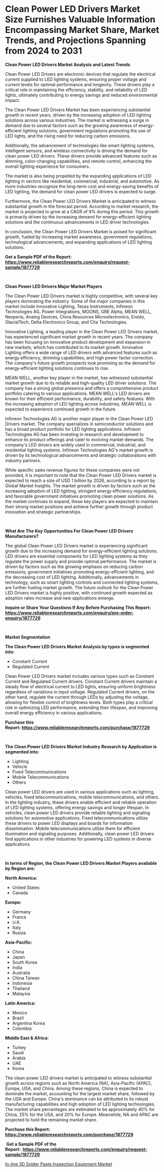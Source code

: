 <p><h1>Clean Power LED Drivers Market Size Furnishes Valuable Information Encompassing Market Share, Market Trends, and Projections Spanning from 2024 to 2031</h1></p><p><strong>Clean Power LED Drivers Market Analysis and Latest Trends</strong></p>
<p><p>Clean Power LED Drivers are electronic devices that regulate the electrical current supplied to LED lighting systems, ensuring proper voltage and current levels for optimal performance and longevity. These drivers play a critical role in maintaining the efficiency, stability, and reliability of LED lights, ultimately contributing to energy savings and reduced environmental impact.</p><p>The Clean Power LED Drivers Market has been experiencing substantial growth in recent years, driven by the increasing adoption of LED lighting solutions across various industries. The market is witnessing a surge in demand due to several factors such as the growing awareness of energy-efficient lighting solutions, government regulations promoting the use of LED lights, and the rising need for reducing carbon emissions.</p><p>Additionally, the advancement of technologies like smart lighting systems, intelligent sensors, and wireless connectivity is driving the demand for clean power LED drivers. These drivers provide advanced features such as dimming, color-changing capabilities, and remote control, enhancing the overall lighting experience for consumers.</p><p>The market is also being propelled by the expanding applications of LED lighting in sectors like residential, commercial, industrial, and automotive. As more industries recognize the long-term cost and energy-saving benefits of LED lighting, the demand for clean power LED drivers is expected to surge.</p><p>Furthermore, the Clean Power LED Drivers Market is anticipated to witness substantial growth in the forecast period. According to market research, the market is projected to grow at a CAGR of 9% during this period. This growth is primarily driven by the increasing demand for energy-efficient lighting solutions and the continuous advancements in LED driver technologies.</p><p>In conclusion, the Clean Power LED Drivers Market is poised for significant growth, fueled by increasing market awareness, government regulations, technological advancements, and expanding applications of LED lighting solutions.</p></p>
<p><strong>Get a Sample PDF of the Report:&nbsp; <a href="https://www.reliableresearchreports.com/enquiry/request-sample/1877729">https://www.reliableresearchreports.com/enquiry/request-sample/1877729</a></strong></p>
<p>&nbsp;</p>
<p><strong>Clean Power LED Drivers Major Market Players</strong></p>
<p><p>The Clean Power LED Drivers market is highly competitive, with several key players dominating the industry. Some of the major companies in this market include Innovative Lighting, Texas Instruments, Infineon Technologies AG, Power Integrations, MOONS, GRE Alpha, MEAN WELL, Nexperia, Analog Devices, China Resources Microelectronics, Enedo, GlacialTech, Delta Electronics Group, and Cita Technologies.</p><p>Innovative Lighting, a leading player in the Clean Power LED Drivers market, has experienced significant market growth in recent years. The company has been focusing on innovative product development and expansion in new markets, which has contributed to its market growth. Innovative Lighting offers a wide range of LED drivers with advanced features such as energy efficiency, dimming capabilities, and high power factor correction. The company's future growth prospects look promising as the demand for energy-efficient lighting solutions continues to rise.</p><p>MEAN WELL, another key player in the market, has witnessed substantial market growth due to its reliable and high-quality LED driver solutions. The company has a strong global presence and offers a comprehensive product portfolio catering to various applications. MEAN WELL's LED drivers are known for their efficient performance, durability, and safety features. With the increasing adoption of LED lighting across industries, MEAN WELL is expected to experience continued growth in the future.</p><p>Infineon Technologies AG is another major player in the Clean Power LED Drivers market. The company specializes in semiconductor solutions and has a broad product portfolio for LED lighting applications. Infineon Technologies AG has been investing in research and development to enhance its product offerings and cater to evolving market demands. The company's LED drivers are widely used in commercial, industrial, and residential lighting systems. Infineon Technologies AG's market growth is driven by its technological advancements and strategic collaborations with industry partners.</p><p>While specific sales revenue figures for these companies were not provided, it is important to note that the Clean Power LED Drivers market is expected to reach a size of USD 1 billion by 2026, according to a report by Global Market Insights. The market growth is driven by factors such as the increasing adoption of LED lighting, stringent energy efficiency regulations, and favorable government initiatives promoting clean power solutions. As the market continues to expand, these key players are expected to maintain their strong market positions and achieve further growth through product innovation and strategic partnerships.</p></p>
<p>&nbsp;</p>
<p><strong>What Are The Key Opportunities For Clean Power LED Drivers Manufacturers?</strong></p>
<p><p>The global Clean Power LED Drivers market is experiencing significant growth due to the increasing demand for energy-efficient lighting solutions. LED drivers are essential components for LED lighting systems as they regulate the power supply and provide optimal performance. The market is driven by factors such as the growing emphasis on reducing carbon emissions, government initiatives promoting energy-efficient lighting, and the decreasing cost of LED lighting. Additionally, advancements in technology, such as smart lighting controls and connected lighting systems, are further fueling market growth. The future outlook for the Clean Power LED Drivers market is highly positive, with continued growth expected as adoption rates increase and new applications emerge.</p></p>
<p><strong>Inquire or Share Your Questions If Any Before Purchasing This Report: <a href="https://www.reliableresearchreports.com/enquiry/pre-order-enquiry/1877729">https://www.reliableresearchreports.com/enquiry/pre-order-enquiry/1877729</a></strong></p>
<p>&nbsp;</p>
<p><strong>Market Segmentation</strong></p>
<p><strong>The Clean Power LED Drivers Market Analysis by types is segmented into:</strong></p>
<p><ul><li>Constant Current</li><li>Regulated Current</li></ul></p>
<p><p>Clean Power LED Drivers market includes various types such as Constant Current and Regulated Current drivers. Constant Current drivers maintain a steady flow of electrical current to LED lights, ensuring uniform brightness regardless of variations in input voltage. Regulated Current drivers, on the other hand, regulate the current through LEDs by adjusting the voltage, allowing for flexible control of brightness levels. Both types play a critical role in optimizing LED performance, extending their lifespan, and improving overall energy efficiency in various applications.</p></p>
<p><strong>Purchase this Report:&nbsp;<a href="https://www.reliableresearchreports.com/purchase/1877729">https://www.reliableresearchreports.com/purchase/1877729</a></strong></p>
<p>&nbsp;</p>
<p><strong>The Clean Power LED Drivers Market Industry Research by Application is segmented into:</strong></p>
<p><ul><li>Lighting</li><li>Vehicle</li><li>Fixed Telecommunications</li><li>Mobile Telecommunications</li><li>Others</li></ul></p>
<p><p>Clean power LED drivers are used in various applications such as lighting, vehicles, fixed telecommunications, mobile telecommunications, and others. In the lighting industry, these drivers enable efficient and reliable operation of LED lighting systems, offering energy savings and longer lifespan. In vehicles, clean power LED drivers provide reliable lighting and signaling solutions for automotive applications. Fixed telecommunications utilize these drivers to power LED displays and boards for information dissemination. Mobile telecommunications utilize them for efficient illumination and signaling purposes. Additionally, clean power LED drivers find applications in other industries for powering LED systems in diverse applications.</p></p>
<p>&nbsp;</p>
<p><strong>In terms of Region, the Clean Power LED Drivers Market Players available by Region are:</strong></p>
<p>
    <p> <strong> North America: </strong>
        <ul>
            <li>United States</li>
            <li>Canada</li>
        </ul>
        </p> 
    <p> <strong> Europe: </strong>
        <ul>
            <li>Germany</li>
            <li>France</li>
            <li>U.K.</li>
            <li>Italy</li>
            <li>Russia</li>
        </ul>
        </p> 
    <p> <strong> Asia-Pacific: </strong>
        <ul>
            <li>China</li>
            <li>Japan</li>
            <li>South Korea</li>
            <li>India</li>
            <li>Australia</li>
            <li>China Taiwan</li>
            <li>Indonesia</li>
            <li>Thailand</li>
            <li>Malaysia</li>
        </ul>
        </p> 
    <p> <strong> Latin America: </strong>
        <ul>
            <li>Mexico</li>
            <li>Brazil</li>
            <li>Argentina Korea</li>
            <li>Colombia</li>
        </ul>
        </p> 
    <p> <strong> Middle East & Africa: </strong>
        <ul>
            <li>Turkey</li>
            <li>Saudi</li>
            <li>Arabia</li>
            <li>UAE</li>
            <li>Korea</li>
        </ul>
    </p>
    </p>
<p><p>The clean power LED drivers market is anticipated to witness substantial growth across regions such as North America (NA), Asia-Pacific (APAC), Europe, USA, and China. Among these regions, China is expected to dominate the market, accounting for the largest market share, followed by the USA and Europe. China's dominance can be attributed to its robust manufacturing capabilities and high adoption of LED lighting technologies. The market share percentages are estimated to be approximately 40% for China, 25% for the USA, and 20% for Europe. Meanwhile, NA and APAC are projected to hold the remaining market share.</p></p>
<p><strong>Purchase this Report: <a href="https://www.reliableresearchreports.com/purchase/1877729">https://www.reliableresearchreports.com/purchase/1877729</a></strong></p>
<p>&nbsp;<strong>Get a Sample PDF of the Report:&nbsp;&nbsp;<a href="https://www.reliableresearchreports.com/enquiry/request-sample/1877729">https://www.reliableresearchreports.com/enquiry/request-sample/1877729</a></strong></p>
<p><strong></strong></p>
<p><p><a href="https://github.com/wwwkeltoum/Market-Research-Report-List-1/blob/main/in-line-3d-solder-paste-inspection-equipment-market.md">In-line 3D Solder Paste Inspection Equipment Market</a></p></p>